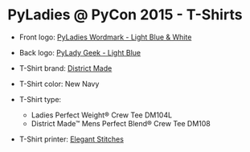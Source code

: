 # PyLadies @ PyCon 2015 - T-Shirts

* Front logo: [PyLadies Wordmark - Light Blue & White][0]
* Back logo: [PyLady Geek - Light Blue][1]

* T-Shirt brand: [District Made][2]
* T-Shirt color: New Navy
* T-Shirt type:
    * Ladies Perfect Weight® Crew Tee DM104L
    * District Made™ Mens Perfect Blend® Crew Tee DM108

* T-Shirt printer: [Elegant Stitches][3]

[0]: https://github.com/pyladies/pyladies-assets/blob/master/wordmark/ai/pyladies_wordmark_lightblue_white.ai
[1]: https://github.com/pyladies/pyladies-assets/blob/master/geek/ai/pylady_geek_full_light_blue.ai
[2]: https://store.districtclothing.com/perfect-weight-crew-tee-dm104l-p138.aspx#noresults
[3]: http://www.companycasuals.com/elegantstitchesconway/start.jsp
